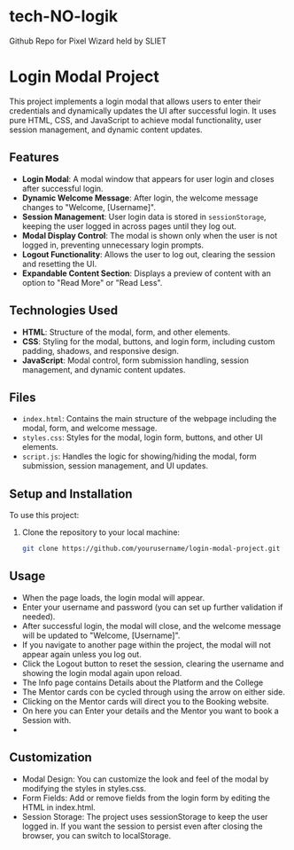 # tech-NO-logik
Github Repo for Pixel Wizard held by SLIET

# Login Modal Project

This project implements a login modal that allows users to enter their credentials and dynamically updates the UI after successful login. It uses pure HTML, CSS, and JavaScript to achieve modal functionality, user session management, and dynamic content updates. 

## Features

- **Login Modal**: A modal window that appears for user login and closes after successful login.
- **Dynamic Welcome Message**: After login, the welcome message changes to "Welcome, [Username]".
- **Session Management**: User login data is stored in `sessionStorage`, keeping the user logged in across pages until they log out.
- **Modal Display Control**: The modal is shown only when the user is not logged in, preventing unnecessary login prompts.
- **Logout Functionality**: Allows the user to log out, clearing the session and resetting the UI.
- **Expandable Content Section**: Displays a preview of content with an option to "Read More" or "Read Less".

## Technologies Used

- **HTML**: Structure of the modal, form, and other elements.
- **CSS**: Styling for the modal, buttons, and login form, including custom padding, shadows, and responsive design.
- **JavaScript**: Modal control, form submission handling, session management, and dynamic content updates.

## Files

- `index.html`: Contains the main structure of the webpage including the modal, form, and welcome message.
- `styles.css`: Styles for the modal, login form, buttons, and other UI elements.
- `script.js`: Handles the logic for showing/hiding the modal, form submission, session management, and UI updates.

## Setup and Installation

To use this project:

1. Clone the repository to your local machine:
   ```bash
   git clone https://github.com/yourusername/login-modal-project.git

## Usage

  -  When the page loads, the login modal will appear.
  -  Enter your username and password (you can set up further validation if needed).
  -  After successful login, the modal will close, and the welcome message will be updated to "Welcome, [Username]".
  -  If you navigate to another page within the project, the modal will not appear again unless you log out.
  -  Click the Logout button to reset the session, clearing the username and showing the login modal again upon reload.
  -  The Info page contains Details about the Platform and the College
  -  The Mentor cards con be cycled through using the arrow on either side.
  -  Clicking on the Mentor cards will direct you to the Booking website.
  -  On here you can Enter your details and the Mentor you want to book a Session with.
  -   

## Customization

  -  Modal Design: You can customize the look and feel of the modal by modifying the styles in styles.css.
  -  Form Fields: Add or remove fields from the login form by editing the HTML in index.html.
  -  Session Storage: The project uses sessionStorage to keep the user logged in. If you want the session to persist even after closing the browser, you can switch to localStorage.
